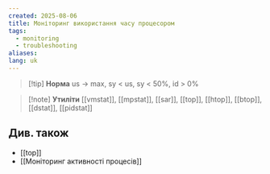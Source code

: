 ```yaml
---
created: 2025-08-06
title: Моніторинг використання часу процесором
tags:
  - monitoring
  - troubleshooting
aliases: 
lang: uk
---
```


> [!tip] **Норма**
> us → max, sy < us, sy < 50%, id > 0%

> [!note] **Утиліти**
> [[vmstat]], [[mpstat]], [[sar]], [[top]], [[htop]], [[btop]], [[dstat]], [[pidstat]]

## Див. також

- [[top]]
- [[Моніторинг активності процесів]]